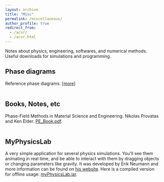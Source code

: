 ```yaml
---
layout: archive
title: "Misc"
permalink: /miscellaneous/
author_profile: true
redirect_from: 
  - /acsr/
  - /acsr.html
---
```


Notes about physics, engineering, softwares, and numerical methods. Useful downloads for simulations and programming.

<!-- ## Numerical methods

(Coming soon) -->


## Phase diagrams
Reference phase diagrams. [[more]](../_pages/phasediagrams.md)
<br>
<br>


## Books, Notes, etc
Phase-Field Methods in Material Science and Engineering. Nikolas Provatas and Ken Elder. <a href="{{ base_path }}/files/PE_Book.pdf" download="PE_Book.pdf" target="_blank">PE_Book.pdf</a>.
<br>
<br>



## MyPhysicsLab

A very simple application for several physics simulations. You'll see them animating in real time, and be able to interact with them by dragging objects or changing parameters like gravity. It was developed by Erik Neumann and more information can be found on [his website](https://www.myphysicslab.com). Here is a compiled version for offline usage: <a href="{{ base_path }}/files/myPhysicsLab.jar" download="myPhysicsLab.jar" target="_blank">myPhysicsLab.jar</a>.
